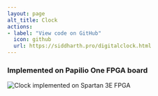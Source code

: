 ```yaml
---
layout: page
alt_title: Clock
actions:
- label: "View code on GitHub"
  icon: github
  url: https://siddharth.pro/digitalclock.html
---
```


### Implemented on Papilio One FPGA board
![Clock implemented on Spartan 3E FPGA](/assets/images/digital_clock.gif)
